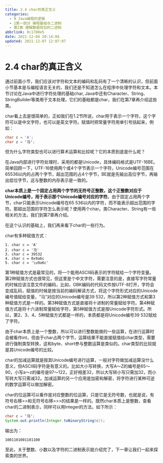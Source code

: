```yaml
---
title: 2.4 char的真正含义
categories:
  - 9 Java编程的逻辑
  - 1第一部分 编程基础与二进制
  - 第2章 理解数据背后的二进制
abbrlink: 8c1780e5
date: 2021-12-04 20:14:04
updated: 2021-12-07 12:07:07
---
```

# 2.4 char的真正含义
通过前面小节，我们应该对字符和文本的编码和乱码有了一个清晰的认识，但前面小节基本是与编程语言无关的，我们还是不知道怎么在程序中处理字符和文本。本节讨论在Java中进行字符处理的基础char, Java中还有Character、String、StringBuilder等类用于文本处理，它们的基础都是char，我们在第7章再介绍这些类。

char看上去是很简单的，正如我们在1.2节所说，char用于表示一个字符，这个字符可以是中文字符，也可以是英文字符。赋值时把常量字符用单引号括起来，例如：

```java
char c = 'A';
char z = '马';
```

但为什么字符类型也可以进行算术运算和比较呢？它的本质到底是什么呢？

在Java内部进行字符处理时，采用的都是Unicode，具体编码格式是UTF-16BE。简单回顾一下，UTF-16使用两个或4个字节表示一个字符，Unicode编号范围在65536以内的占两个字节，超出范围的占4个字节，BE就是先输出高位字节，再输出低位字节，这与整数的内存表示是一致的。

**char本质上是一个固定占用两个字节的无符号正整数，这个正整数对应于Unicode编号，用于表示那个Unicode编号对应的字符**。由于固定占用两个字节，char只能表示Unicode编号在65 536以内的字符，而不能表示超出范围的字符。那超出范围的字符怎么表示呢？使用两个char。类Character、String有一些相关的方法，我们到第7章再介绍。

在这个认识的基础上，我们再来看下char的一些行为。

char有多种赋值方式：

```
1. char c = 'A'
2. char c = '马'
3. char c = 39532
4. char c = 0x9a6c
5. char c = '\u9a6c'
```

第1种赋值方式是最常见的，将一个能用ASCII码表示的字符赋给一个字符变量。第2种赋值方式也很常见，但这里是个中文字符，需要注意的是，直接写字符常量的时候应该注意文件的编码，比如，GBK编码的代码文件按UTF-8打开，字符会变成乱码，赋值的时候是按当前的编码解读方式，将这个字符形式对应的Unicode编号值赋给变量，“马”对应的Unicode编号是39 532，所以第2种赋值方式和第3种赋值方式是一样的。第3种赋值方式是直接将十进制的常量赋给字符。第4种赋值方式是将十六进制常量赋给字符，第5种赋值方式是按Unicode字符形式。所以，第2、3、4、5种赋值方式都是一样的，本质都是将Unicode编号39 532赋给了字符。

由于char本质上是一个整数，所以可以进行整数能做的一些运算，在进行运算时会被看作int，但由于char占两个字节，运算结果不能直接赋值给char类型，需要进行强制类型转换，这和byte、short参与整数运算是类似的。char类型的比较就是其Unicode编号的比较。

char的加减运算就是按其Unicode编号进行运算，一般对字符做加减运算没什么意义，但ASCII码字符是有意义的。比如大小写转换，大写A～Z的编号是65～90，小写a～z的编号是97～122，正好相差32，所以大写转小写只需加32，而小写转大写只需减32。加减运算的另一个应用是加密和解密，将字符进行某种可逆的数学运算可以做加解密。

char的位运算可以看作是对应整数的位运算，只是它是无符号数，也就是说，有符号右移>>和无符号右移>>>的结果是一样的。既然char本质上是整数，查看char的二进制表示，同样可以用Integer的方法，如下所示：

```java
char c = '马';
System.out.println(Integer.toBinaryString(c));
```

输出为：

```
1001101001101100
```

至此，关于整数、小数以及字符的二进制表示就介绍完了，下一章让我们一起来探索类的世界。
